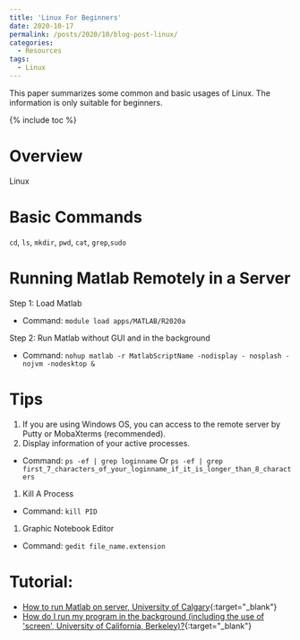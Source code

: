 ```yaml
---
title: 'Linux For Beginners'
date: 2020-10-17
permalink: /posts/2020/10/blog-post-linux/
categories:
  - Resources
tags: 
  - Linux
---
```


This paper summarizes some common and basic usages of Linux. The information is only suitable for beginners.

{% include toc %}

# Overview
Linux

# Basic Commands
`cd`, `ls`, `mkdir`, `pwd`, `cat`, `grep`,`sudo`

# Running Matlab Remotely in a Server
Step 1: Load Matlab
* Command: `module load apps/MATLAB/R2020a`

Step 2: Run Matlab without GUI and in the background
* Command: `nohup matlab -r MatlabScriptName -nodisplay - nosplash -nojvm -nodesktop &`

# Tips
1. If you are using Windows OS, you can access to the remote server by Putty or MobaXterms (recommended).
1. Display information of your active processes.
* Command: `ps -ef | grep loginname` Or `ps -ef | grep first_7_characters_of_your_loginname_if_it_is_longer_than_8_characters`
1. Kill A Process
* Command: `kill PID`
1.  Graphic Notebook Editor
* Command: `gedit file_name.extension`

# Tutorial:
* [How to run Matlab on server, University of Calgary](https://people.ucalgary.ca/~yauf/How_to_run_Matlab_on_server.htm){:target="_blank"}
* [How do I run my program in the background (including the use of 'screen',  University of California, Berkeley)?](https://statistics.berkeley.edu/computing/background-program){:target="_blank"}


